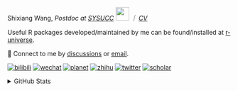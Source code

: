 
<p>Shixiang Wang, <em>Postdoc at <a href="https://sysucc.org.cn/">SYSUCC</a> <img src="https://media.giphy.com/media/WUlplcMpOCEmTGBtBW/giphy.gif" width="30">  ｜ <a href="https://shixiangwang.github.io/cv-shixiang/">CV</a>
</em></p>

Useful R packages developed/maintained by me can be found/installed at [r-universe](https://shixiangwang.r-universe.dev/).

💬 Connect to me by
[discussions](https://github.com/ShixiangWang/self-study/discussions) or [email](mailto:shixiang1994wang@gmail.com). 

[![bilibili](https://img.shields.io/badge/王诗翔-B站-yellow)](https://space.bilibili.com/11553374) [![wechat](https://img.shields.io/badge/王诗翔-微信公众号-important)](https://shixiangwang.github.io/home/logo/qrcode.jpg) [![planet](https://img.shields.io/badge/王诗翔-知识星球-blueviolet)](https://t.zsxq.com/rBqbIei)  [![zhihu](https://img.shields.io/badge/王诗翔-知乎-blue)](https://www.zhihu.com/people/shixiangwang) [![twitter](https://img.shields.io/badge/WangShxiang-twitter-ff69b4)](https://twitter.com/WangShxiang) [![scholar](https://img.shields.io/badge/ShixiangWang-Scholar-00ffff)](https://scholar.google.com/citations?user=FvNp0NkAAAAJ) 

<details>
 
<summary>GitHub Stats</summary>


<!--START_SECTION:waka-->
**🐱 My GitHub Data** 

> 📦 5.0 MB Used in GitHub's Storage 
 > 
> 🏆 653 Contributions in the Year 2024
 > 
> 🚫 Not Opted to Hire
 > 
> 📜 92 Public Repositories 
 > 
> 🔑 30 Private Repositories 
 > 
**I'm an Early 🐤** 

```text
🌞 Morning                2168 commits        ████░░░░░░░░░░░░░░░░░░░░░   16.60 % 
🌆 Daytime                5580 commits        ███████████░░░░░░░░░░░░░░   42.73 % 
🌃 Evening                4441 commits        ████████░░░░░░░░░░░░░░░░░   34.00 % 
🌙 Night                  871 commits         ██░░░░░░░░░░░░░░░░░░░░░░░   06.67 % 
```
📅 **I'm Most Productive on Tuesday** 

```text
Monday                   2088 commits        ████░░░░░░░░░░░░░░░░░░░░░   15.99 % 
Tuesday                  2437 commits        █████░░░░░░░░░░░░░░░░░░░░   18.66 % 
Wednesday                2196 commits        ████░░░░░░░░░░░░░░░░░░░░░   16.81 % 
Thursday                 2049 commits        ████░░░░░░░░░░░░░░░░░░░░░   15.69 % 
Friday                   1990 commits        ████░░░░░░░░░░░░░░░░░░░░░   15.24 % 
Saturday                 996 commits         ██░░░░░░░░░░░░░░░░░░░░░░░   07.63 % 
Sunday                   1304 commits        ██░░░░░░░░░░░░░░░░░░░░░░░   09.98 % 
```


**I Mostly Code in R** 

```text
R                        86 repos            ██████████████░░░░░░░░░░░   54.43 % 
Shell                    10 repos            ██░░░░░░░░░░░░░░░░░░░░░░░   06.33 % 
JavaScript               7 repos             █░░░░░░░░░░░░░░░░░░░░░░░░   04.43 % 
Jupyter Notebook         5 repos             █░░░░░░░░░░░░░░░░░░░░░░░░   03.16 % 
Rust                     3 repos             ░░░░░░░░░░░░░░░░░░░░░░░░░   01.90 % 
```




 Last Updated on 18/06/2024 18:45:29 UTC
<!--END_SECTION:waka-->

> These Readme stats are generated using github action [awesome-readme-stats](https://github.com/anmol098/waka-readme-stats)

-----

**NOTE: Top languages does not indicate my skill level or anything like that. It is just a metric of which languages have been hosted by me on GitHub based on the usage across repositories.**

</details>
